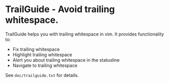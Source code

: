 # TrailGuide - Avoid trailing whitespace.

TrailGuide helps you with trailing whitespace in vim. It provides functionality
to:

- Fix trailing whitespace
- Highlight trailing whitespace
- Alert you about trailing whitespace in the statusline
- Navigate to trailing whitespace

See `doc/trailguide.txt` for details.
